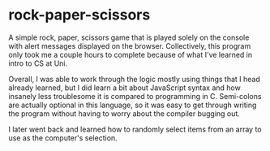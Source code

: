 # rock-paper-scissors
A simple rock, paper, scissors game that is played solely on the console with
alert messages displayed on the browser. Collectively, this program only took
me a couple hours to complete because of what I've learned in intro to CS at
Uni.

Overall, I was able to work through the logic mostly using things that I head
already learned, but I did learn a bit about JavaScript syntax and how insanely
less troublesome it is compared to programming in C. Semi-colons are actually
optional in this language, so it was easy to get through writing the program
without having to worry about the compiler bugging out.

I later went back and learned how to randomly select items from an array to
use as the computer's selection.
